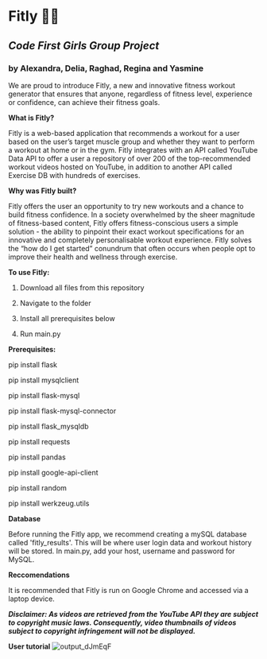 # Fitly 🏃‍♀️
## ***Code First Girls Group Project***
### by Alexandra, Delia, Raghad, Regina and Yasmine


We are proud to introduce Fitly, a new and innovative fitness workout generator that ensures that anyone, regardless of fitness level, experience or confidence, can achieve their fitness goals. 


**What is Fitly?**

Fitly is a web-based application that recommends a workout for a user based on the user’s target muscle group and whether they want to perform a workout at home or in the gym. Fitly integrates with an API called YouTube Data API to offer a user a repository of over 200 of the top-recommended workout videos hosted on YouTube, in addition to another API called Exercise DB with hundreds of exercises. 


**Why was Fitly built?**

Fitly offers the user an opportunity to try new workouts and a chance to build fitness confidence. In a society overwhelmed by the sheer magnitude of fitness-based content, Fitly offers fitness-conscious users a simple solution - the ability to pinpoint their exact workout specifications for an innovative and completely personalisable workout experience.
Fitly solves the “how do I get started” conundrum that often occurs when people opt to improve their health and wellness through exercise.


**To use Fitly:**

1. Download all files from this repository

2. Navigate to the folder

3. Install all prerequisites below

4. Run main.py


**Prerequisites:**

pip install flask

pip install mysqlclient

pip install flask-mysql

pip install flask-mysql-connector

pip install flask_mysqldb

pip install requests

pip install pandas

pip install google-api-client

pip install random

pip install werkzeug.utils

**Database**

Before running the Fitly app, we recommend creating a mySQL database called 'fitly_results'. This will be where 
user login data and workout history will be stored. In main.py, add your host, username and password for MySQL. 

**Reccomendations**

It is recommended that Fitly is run on Google Chrome and accessed via a laptop device.

***Disclaimer: As videos are retrieved from the YouTube API they are subject to copyright music laws. Consequently, 
video thumbnails of videos subject to copyright infringement will not be displayed.***


**User tutorial**
![output_dJmEqF](https://user-images.githubusercontent.com/88633945/147413922-1791b4f8-1568-4956-a647-3ba96a6f7d11.gif)

